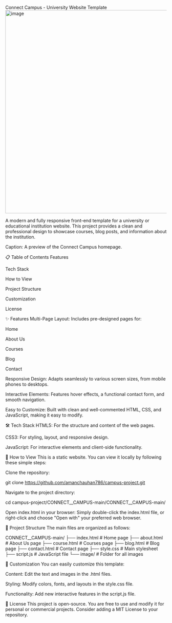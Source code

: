 Connect Campus - University Website Template
<img width="1022" height="633" alt="image" src="https://github.com/user-attachments/assets/01e6a46d-0e13-4ec7-899c-d56b57b82cd9" />

A modern and fully responsive front-end template for a university or educational institution website. This project provides a clean and professional design to showcase courses, blog posts, and information about the institution.

<!--
IMPORTANT: Add a screenshot or a GIF of your application here!
It makes a huge difference. You can drag and drop the image into the README editor on GitHub.
-->

Caption: A preview of the Connect Campus homepage.

📋 Table of Contents
Features

Tech Stack

How to View

Project Structure

Customization

License

✨ Features
Multi-Page Layout: Includes pre-designed pages for:

Home

About Us

Courses

Blog

Contact

Responsive Design: Adapts seamlessly to various screen sizes, from mobile phones to desktops.

Interactive Elements: Features hover effects, a functional contact form, and smooth navigation.

Easy to Customize: Built with clean and well-commented HTML, CSS, and JavaScript, making it easy to modify.

🛠️ Tech Stack
HTML5: For the structure and content of the web pages.

CSS3: For styling, layout, and responsive design.

JavaScript: For interactive elements and client-side functionality.

🚀 How to View
This is a static website. You can view it locally by following these simple steps:

Clone the repository:

git clone https://github.com/amanchauhan786/campus-project.git

Navigate to the project directory:

cd campus-project/CONNECT__CAMPUS-main/CONNECT__CAMPUS-main/

Open index.html in your browser:
Simply double-click the index.html file, or right-click and choose "Open with" your preferred web browser.

📁 Project Structure
The main files are organized as follows:

CONNECT__CAMPUS-main/
├── index.html         # Home page
├── about.html         # About Us page
├── course.html        # Courses page
├── blog.html          # Blog page
├── contact.html       # Contact page
├── style.css          # Main stylesheet
├── script.js          # JavaScript file
└── image/             # Folder for all images

🎨 Customization
You can easily customize this template:

Content: Edit the text and images in the .html files.

Styling: Modify colors, fonts, and layouts in the style.css file.

Functionality: Add new interactive features in the script.js file.

📄 License
This project is open-source. You are free to use and modify it for personal or commercial projects. Consider adding a MIT License to your repository.
